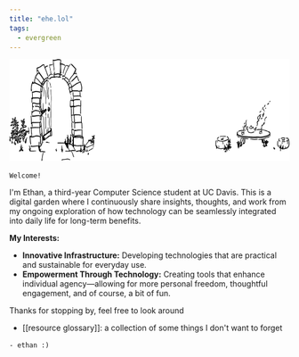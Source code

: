```yaml
---
title: "ehe.lol"
tags:
  - evergreen
---
```

<img src="./banner.svg" width="701" height="183">

```poetry
Welcome!
```

I'm Ethan, a third-year Computer Science student at UC Davis. This is a digital garden where I continuously share insights, thoughts, and work from my ongoing exploration of how technology can be seamlessly integrated into daily life for long-term benefits.

**My Interests:**

- **Innovative Infrastructure:** Developing technologies that are practical and sustainable for everyday use.
- **Empowerment Through Technology:** Creating tools that enhance individual agency—allowing for more personal freedom, thoughtful engagement, and of course, a bit of fun.

Thanks for stopping by, feel free to look around
- [[resource glossary]]: a collection of some things I don't want to forget

```poetry
- ethan :)
```